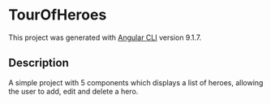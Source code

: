 # TourOfHeroes

This project was generated with [Angular CLI](https://github.com/angular/angular-cli) version 9.1.7.

## Description
A simple project with 5 components which displays a list of heroes, allowing the user to add, edit and delete a hero.
